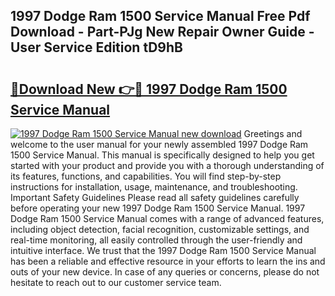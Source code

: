 ## 1997 Dodge Ram 1500 Service Manual Free Pdf Download - Part-PJg New Repair Owner Guide - User Service Edition tD9hB

# <h2><a href="http://bc14682.oget.top/?id=1997+Dodge+Ram+1500+Service+Manual">🔗Download New 👉🔴 1997 Dodge Ram 1500 Service Manual</a></h2>

[![1997 Dodge Ram 1500 Service Manual new download](https://i.imgur.com/5g1atiW.png)](http://bc14682.oget.top/?id=1997+Dodge+Ram+1500+Service+Manual)
Greetings and welcome to the user manual for your newly assembled 1997 Dodge Ram 1500 Service Manual. This manual is specifically designed to help you get started with your product and provide you with a thorough understanding of its features, functions, and capabilities. You will find step-by-step instructions for installation, usage, maintenance, and troubleshooting. Important Safety Guidelines Please read all safety guidelines carefully before operating your new 1997 Dodge Ram 1500 Service Manual. 1997 Dodge Ram 1500 Service Manual comes with a range of advanced features, including object detection, facial recognition, customizable settings, and real-time monitoring, all easily controlled through the user-friendly and intuitive interface. We trust that the 1997 Dodge Ram 1500 Service Manual has been a reliable and effective resource in your efforts to learn the ins and outs of your new device. In case of any queries or concerns, please do not hesitate to reach out to our customer service team.
